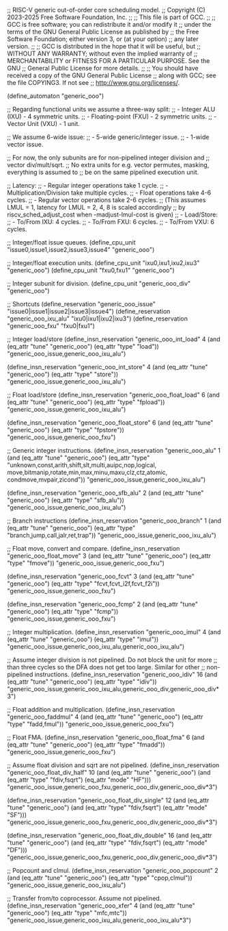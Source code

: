 ;; RISC-V generic out-of-order core scheduling model.
;; Copyright (C) 2023-2025 Free Software Foundation, Inc.
;;
;; This file is part of GCC.
;;
;; GCC is free software; you can redistribute it and/or modify it
;; under the terms of the GNU General Public License as published by
;; the Free Software Foundation; either version 3, or (at your option)
;; any later version.
;;
;; GCC is distributed in the hope that it will be useful, but
;; WITHOUT ANY WARRANTY; without even the implied warranty of
;; MERCHANTABILITY or FITNESS FOR A PARTICULAR PURPOSE.  See the GNU
;; General Public License for more details.
;;
;; You should have received a copy of the GNU General Public License
;; along with GCC; see the file COPYING3.  If not see
;; <http://www.gnu.org/licenses/>.

(define_automaton "generic_ooo")

;; Regarding functional units we assume a three-way split:
;; - Integer ALU (IXU) - 4 symmetric units.
;; - Floating-point (FXU) - 2 symmetric units.
;; - Vector Unit (VXU) - 1 unit.

;; We assume 6-wide issue:
;; - 5-wide generic/integer issue.
;; - 1-wide vector issue.

;; For now, the only subunits are for non-pipelined integer division and
;; vector div/mult/sqrt.
;; No extra units for e.g. vector permutes, masking, everything is assumed to
;; be on the same pipelined execution unit.

;; Latency:
;; - Regular integer operations take 1 cycle.
;; - Multiplication/Division take multiple cycles.
;; - Float operations take 4-6 cycles.
;; - Regular vector operations take 2-6 cycles.
;;   (This assumes LMUL = 1, latency for LMUL = 2, 4, 8 is scaled accordingly
;;    by riscv_sched_adjust_cost when -madjust-lmul-cost is given)
;; - Load/Store:
;;   - To/From IXU: 4 cycles.
;;   - To/From FXU: 6 cycles.
;;   - To/From VXU: 6 cycles.

;; Integer/float issue queues.
(define_cpu_unit "issue0,issue1,issue2,issue3,issue4" "generic_ooo")

;; Integer/float execution units.
(define_cpu_unit "ixu0,ixu1,ixu2,ixu3" "generic_ooo")
(define_cpu_unit "fxu0,fxu1" "generic_ooo")

;; Integer subunit for division.
(define_cpu_unit "generic_ooo_div" "generic_ooo")

;; Shortcuts
(define_reservation "generic_ooo_issue" "issue0|issue1|issue2|issue3|issue4")
(define_reservation "generic_ooo_ixu_alu" "ixu0|ixu1|ixu2|ixu3")
(define_reservation "generic_ooo_fxu" "fxu0|fxu1")


;; Integer load/store
(define_insn_reservation "generic_ooo_int_load" 4
  (and (eq_attr "tune" "generic_ooo")
       (eq_attr "type" "load"))
  "generic_ooo_issue,generic_ooo_ixu_alu")

(define_insn_reservation "generic_ooo_int_store" 4
  (and (eq_attr "tune" "generic_ooo")
       (eq_attr "type" "store"))
  "generic_ooo_issue,generic_ooo_ixu_alu")

;; Float load/store
(define_insn_reservation "generic_ooo_float_load" 6
  (and (eq_attr "tune" "generic_ooo")
       (eq_attr "type" "fpload"))
  "generic_ooo_issue,generic_ooo_ixu_alu")

(define_insn_reservation "generic_ooo_float_store" 6
  (and (eq_attr "tune" "generic_ooo")
       (eq_attr "type" "fpstore"))
  "generic_ooo_issue,generic_ooo_fxu")

;; Generic integer instructions.
(define_insn_reservation "generic_ooo_alu" 1
  (and (eq_attr "tune" "generic_ooo")
       (eq_attr "type" "unknown,const,arith,shift,slt,multi,auipc,nop,logical,\
			move,bitmanip,rotate,min,max,minu,maxu,clz,ctz,atomic,\
			condmove,mvpair,zicond"))
  "generic_ooo_issue,generic_ooo_ixu_alu")

(define_insn_reservation "generic_ooo_sfb_alu" 2
  (and (eq_attr "tune" "generic_ooo")
       (eq_attr "type" "sfb_alu"))
  "generic_ooo_issue,generic_ooo_ixu_alu")

;; Branch instructions
(define_insn_reservation "generic_ooo_branch" 1
  (and (eq_attr "tune" "generic_ooo")
       (eq_attr "type" "branch,jump,call,jalr,ret,trap"))
  "generic_ooo_issue,generic_ooo_ixu_alu")

;; Float move, convert and compare.
(define_insn_reservation "generic_ooo_float_move" 3
  (and (eq_attr "tune" "generic_ooo")
       (eq_attr "type" "fmove"))
  "generic_ooo_issue,generic_ooo_fxu")

(define_insn_reservation "generic_ooo_fcvt" 3
  (and (eq_attr "tune" "generic_ooo")
       (eq_attr "type" "fcvt,fcvt_i2f,fcvt_f2i"))
  "generic_ooo_issue,generic_ooo_fxu")

(define_insn_reservation "generic_ooo_fcmp" 2
  (and (eq_attr "tune" "generic_ooo")
       (eq_attr "type" "fcmp"))
  "generic_ooo_issue,generic_ooo_fxu")

;; Integer multiplication.
(define_insn_reservation "generic_ooo_imul" 4
  (and (eq_attr "tune" "generic_ooo")
       (eq_attr "type" "imul"))
  "generic_ooo_issue,generic_ooo_ixu_alu,generic_ooo_ixu_alu")

;; Assume integer division is not pipelined.  Do not block the unit for more
;; than three cycles so the DFA does not get too large.  Similar for other
;; non-pipelined instructions.
(define_insn_reservation "generic_ooo_idiv" 16
  (and (eq_attr "tune" "generic_ooo")
       (eq_attr "type" "idiv"))
  "generic_ooo_issue,generic_ooo_ixu_alu,generic_ooo_div,generic_ooo_div*3")

;; Float addition and multiplication.
(define_insn_reservation "generic_ooo_faddmul" 4
  (and (eq_attr "tune" "generic_ooo")
       (eq_attr "type" "fadd,fmul"))
  "generic_ooo_issue,generic_ooo_fxu")

;; Float FMA.
(define_insn_reservation "generic_ooo_float_fma" 6
  (and (eq_attr "tune" "generic_ooo")
       (eq_attr "type" "fmadd"))
  "generic_ooo_issue,generic_ooo_fxu")

;; Assume float division and sqrt are not pipelined.
(define_insn_reservation "generic_ooo_float_div_half" 10
  (and (eq_attr "tune" "generic_ooo")
       (and (eq_attr "type" "fdiv,fsqrt")
	    (eq_attr "mode" "HF")))
  "generic_ooo_issue,generic_ooo_fxu,generic_ooo_div,generic_ooo_div*3")

(define_insn_reservation "generic_ooo_float_div_single" 12
  (and (eq_attr "tune" "generic_ooo")
       (and (eq_attr "type" "fdiv,fsqrt")
	    (eq_attr "mode" "SF")))
  "generic_ooo_issue,generic_ooo_fxu,generic_ooo_div,generic_ooo_div*3")

(define_insn_reservation "generic_ooo_float_div_double" 16
  (and (eq_attr "tune" "generic_ooo")
       (and (eq_attr "type" "fdiv,fsqrt")
	    (eq_attr "mode" "DF")))
  "generic_ooo_issue,generic_ooo_fxu,generic_ooo_div,generic_ooo_div*3")

;; Popcount and clmul.
(define_insn_reservation "generic_ooo_popcount" 2
  (and (eq_attr "tune" "generic_ooo")
       (eq_attr "type" "cpop,clmul"))
  "generic_ooo_issue,generic_ooo_ixu_alu")

;; Transfer from/to coprocessor.  Assume not pipelined.
(define_insn_reservation "generic_ooo_xfer" 4
  (and (eq_attr "tune" "generic_ooo")
       (eq_attr "type" "mfc,mtc"))
  "generic_ooo_issue,generic_ooo_ixu_alu,generic_ooo_ixu_alu*3")
